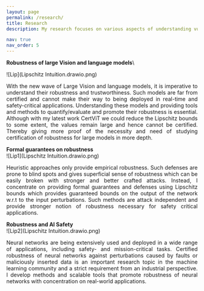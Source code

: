 ```yaml
---
layout: page
permalink: /research/
title: Research
description: My research focuses on various aspects of understanding vulnerabilities in neural networks. I study the robustness and trustworthiness of neural networks, understanding their behavior, evaluating and providing formal guarantees on their robustness for making AI systems work in their safe set throughout their life cycle.  I am focused on making AI systems safe, trustworthy, and responsible with scalable and efficient methods. My research interests include machine learning, optimization, and robustness. 

nav: true
nav_order: 5
---
```


<!-- For now, this page is assumed to be a static description of your courses. You can convert it to a collection similar to `_projects/` so that you can have a dedicated page for each course.

Organize your courses by years, topics, or universities, however you like! -->
**Robustness of large Vision and language models**\

![Lip](Lipschitz Intuition.drawio.png)

<div style="text-align: justify"> 
With the new wave of Large Vision and language models, it is imperative to understand their robustness and trustworthiness. Such models are far from certified and cannot make their way to being deployed in real-time and safety-critical applications. Understanding these models and providing tools and methods to quantify/evaluate and promote their robustness is essential. Although with my latest work CertViT we could reduce the Lipschitz bounds to some extent, the values remain large and hence cannot be certified. Thereby giving more proof of the necessity and need of studying certification of robustness for large models in more depth. </div>


**Formal guarantees on robustness**\
![Lip1](Lipschitz Intuition.drawio.png)
<div style="text-align: justify"> 
Heuristic approaches only provide empirical robustness. Such defenses are prone to blind spots and gives superficial sense of robustness which can be easily broken with stronger and better crafted attacks. Instead, I concentrate on providing formal guarantees and defenses using Lipschitz bounds which provides guaranteed bounds on the output of the network w.r.t to the input perturbations. Such methods are attack independent and provide stronger notion of robustness necessary for safety critical applications.</div>


**Robustness and AI Safety** \
![Lip2](Lipschitz Intuition.drawio.png)

<div style="text-align: justify"> 
Neural networks are being extensively used and deployed in a wide range of applications, including safety- and mission-critical tasks. Certified robustness of neural networks against perturbations caused by faults or maliciously inserted data is an important research topic in the machine learning community and a strict requirement from an industrial perspective. I develop methods and scalable tools that promote robustness of neural networks with concentration on real-world applications.</div>
